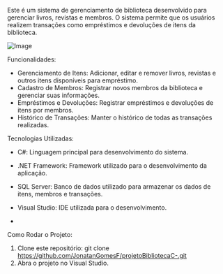 Este é um sistema de gerenciamento de biblioteca desenvolvido para gerenciar livros, revistas e
membros.
O sistema permite que os usuários realizem transações como empréstimos e devoluções de itens
da biblioteca.

![Image](https://github.com/user-attachments/assets/8997d25a-bc18-442c-b7d3-bec3c1f29803)

Funcionalidades:
- Gerenciamento de Itens: Adicionar, editar e remover livros, revistas e outros itens disponíveis para
empréstimo.
- Cadastro de Membros: Registrar novos membros da biblioteca e gerenciar suas informações.
- Empréstimos e Devoluções: Registrar empréstimos e devoluções de itens por membros.
- Histórico de Transações: Manter o histórico de todas as transações realizadas.


Tecnologias Utilizadas:
- C#: Linguagem principal para desenvolvimento do sistema.
- .NET Framework: Framework utilizado para o desenvolvimento da aplicação.
- SQL Server: Banco de dados utilizado para armazenar os dados de itens, membros e transações.
- Visual Studio: IDE utilizada para o desenvolvimento.

- 
Como Rodar o Projeto:
1. Clone este repositório:
 git clone https://github.com/JonatanGomesF/projetoBibliotecaC-.git
2. Abra o projeto no Visual Studio.



